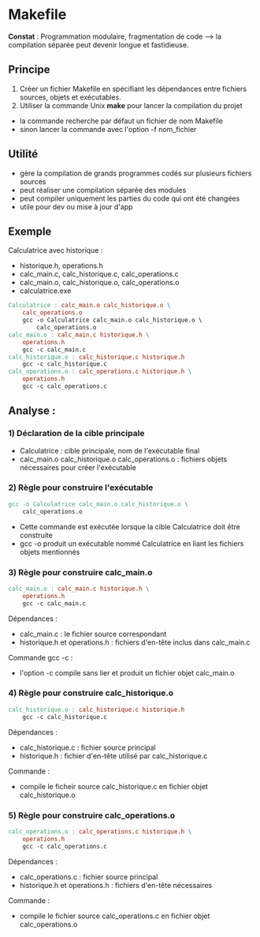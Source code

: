 # Makefile

**Constat** : Programmation modulaire, fragmentation de code --> la compilation séparée peut devenir longue et fastidieuse.

## Principe
1) Créer un fichier Makefile en spécifiant les dépendances entre fichiers sources, objets et exécutables.
2) Utiliser la commande Unix **make** pour lancer la compilation du projet
- la commande recherche par défaut un fichier de nom Makefile
- sinon lancer la commande avec l'option -f nom_fichier

## Utilité
- gère la compilation de grands programmes codés sur plusieurs fichiers sources
- peut réaliser une compilation séparée des modules
- peut compiler uniquement les parties du code qui ont été changées
- utile pour dev ou mise à jour d'app

## Exemple
Calculatrice avec historique :
- historique.h, operations.h
- calc_main.c, calc_historique.c, calc_operations.c
- calc_main.o, calc_historique.o, calc_operations.o
- calculatrice.exe

```makefile
Calculatrice : calc_main.o calc_historique.o \
    calc_operations.o
    gcc -o Calculatrice calc_main.o calc_historique.o \
        calc_operations.o
calc_main.o : calc_main.c historique.h \
    operations.h
    gcc -c calc_main.c
calc_historique.o : calc_historique.c historique.h
    gcc -c calc_historique.c
calc_operations.o : calc_operations.c historique.h \
    operations.h
    gcc -c calc_operations.c
```
## Analyse : 
### 1) Déclaration de la cible principale 
- Calculatrice : cible principale, nom de l'exécutable final
- calc_main.o calc_historique.o calc_operations.o : fichiers objets nécessaires pour créer l'exécutable

### 2) Règle pour construire l'exécutable
```makefile
gcc -o Calculatrice calc_main.o calc_historique.o \
    calc_operations.o
```
- Cette commande est exécutée lorsque la cible Calculatrice doit être construite
- gcc -o produit un exécutable nommé Calculatrice en liant les fichiers objets mentionnés

### 3) Règle pour construire calc_main.o
```makefile
calc_main.o : calc_main.c historique.h \
    operations.h
    gcc -c calc_main.c
```
Dépendances :
- calc_main.c : le fichier source correspondant
- historique.h et operations.h : fichiers d'en-tête inclus dans calc_main.c  

Commande gcc -c : 
- l'option -c compile sans lier et produit un fichier objet calc_main.o

### 4) Règle pour construire calc_historique.o
```makefile
calc_historique.o : calc_historique.c historique.h
    gcc -c calc_historique.c
```
Dépendances :
- calc_historique.c : fichier source principal
- historique.h : fichier d'en-tête utilisé par calc_historique.c  

Commande :
- compile le ficheir source calc_historique.c en fichier objet calc_historique.o

### 5) Règle pour construire calc_operations.o
```makefile
calc_operations.o : calc_operations.c historique.h \
    operations.h
    gcc -c calc_operations.c
```
Dépendances :
- calc_operations.c : fichier source principal
- historique.h et operations.h : fichiers d'en-tête nécessaires  

Commande :
- compile le fichier source calc_operations.c en fichier objet calc_operations.o
